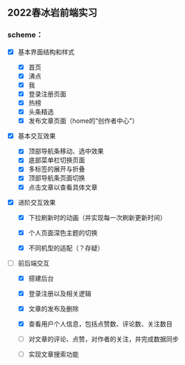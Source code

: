 ## 2022春冰岩前端实习

### scheme：

- [x] 基本界面结构和样式

  - [x] 首页
  - [x] 沸点
  - [x] 我
  - [x] 登录注册页面
  - [x] 热榜
  - [x] 头条精选
  - [x] 发布文章页面（home的“创作者中心”）

- [x] 基本交互效果

  - [x] 顶部导航条移动、选中效果
  - [x] 底部菜单栏切换页面
  - [x] 多标签的展开与折叠
  - [x] 顶部导航条页面切换
  - [x] 点击文章以查看具体文章

- [x] 进阶交互效果

  - [x] 下拉刷新时的动画（并实现每一次刷新更新时间）

  - [x] 个人页面深色主题的切换

  - [x] 不同机型的适配（？存疑）

- [ ] 前后端交互

  - [x] 搭建后台
  - [x] 登录注册以及相关逻辑
  - [x] 文章的发布及删除
  - [x] 查看用户个人信息，包括点赞数、评论数、关注数目
  - [ ] 对文章的评论、点赞，对作者的关注，并完成数据同步
  - [ ] 实现文章搜索功能

